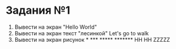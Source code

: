 # Задания №1
1) Вывести на экран "Hello World"
2) Вывести на экран текст "лесинкой"
		Let's
			go
				to walk
3) Вывести на экран рисунок
			*
		   ***
		  *****
		 *******
		  HH HH
		  ZZZZZ